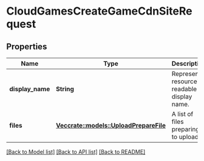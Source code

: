 # CloudGamesCreateGameCdnSiteRequest

## Properties

Name | Type | Description | Notes
------------ | ------------- | ------------- | -------------
**display_name** | **String** | Represent a resource's readable display name. | 
**files** | [**Vec<crate::models::UploadPrepareFile>**](UploadPrepareFile.md) | A list of files preparing to upload. | 

[[Back to Model list]](../README.md#documentation-for-models) [[Back to API list]](../README.md#documentation-for-api-endpoints) [[Back to README]](../README.md)


